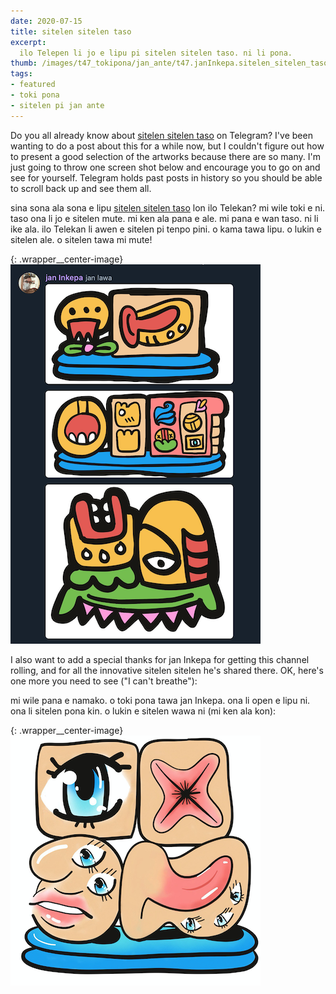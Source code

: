```yaml
---
date: 2020-07-15
title: sitelen sitelen taso
excerpt:
  ilo Telepen li jo e lipu pi sitelen sitelen taso. ni li pona.
thumb: /images/t47_tokipona/jan_ante/t47.janInkepa.sitelen_sitelen_taso_s.png
tags:
- featured
- toki pona
- sitelen pi jan ante
---
```


Do you all already know about [sitelen sitelen taso](https://t.me/sitelensitelentaso) on Telegram? I've been wanting to do a post about this for a while now, but I couldn't figure out how to present a good selection of the artworks because there are so many. I'm just going to throw one screen shot below and encourage you to go on and see for yourself.  Telegram holds past posts in history so you should be able to scroll back up and see them all.

sina sona ala sona e lipu [sitelen sitelen taso](https://t.me/sitelensitelentaso) lon ilo Telekan? mi wile toki e ni. taso ona li jo e sitelen mute. mi ken ala pana e ale. mi pana e wan taso. ni li ike ala. ilo Telekan li awen e sitelen pi tenpo pini. o kama tawa lipu. o lukin e sitelen ale. o sitelen tawa mi mute!

{: .wrapper__center-image}
![mi toki ala kon](/images/t47_tokipona/jan_ante/t47.janInkepa.sitelen_sitelen_taso_l.png)

I also want to add a special thanks for jan Inkepa for getting this channel rolling, and for all the innovative sitelen sitelen he's shared there. OK, here's one more you need to see ("I can't breathe"):

mi wile pana e namako. o toki pona tawa jan Inkepa. ona li open e lipu ni. ona li sitelen pona kin. o lukin e sitelen wawa ni (mi ken ala kon):

{: .wrapper__center-image}
![mi ken ala kon](/images/t47_tokipona/jan_ante/t47.janInkepa.mi_ken_ala_kon_l.png)

